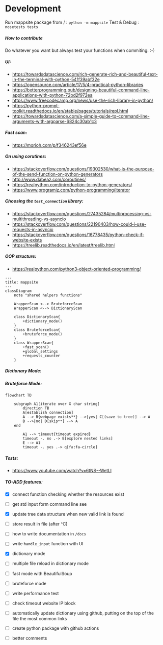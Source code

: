 
# Development 
Run mappsite package from / : `python -m mappsite`
Test & Debug : `nosetests tests`


##### How to contribute
Do whatever you want but always test your functions when commiting. :-)


##### UI:
* https://towardsdatascience.com/rich-generate-rich-and-beautiful-text-in-the-terminal-with-python-541f39abf32e
* https://opensource.com/article/17/5/4-practical-python-libraries
* https://betterprogramming.pub/designing-beautiful-command-line-applications-with-python-72bd2f972ea
* https://www.freecodecamp.org/news/use-the-rich-library-in-python/
* https://python-prompt-toolkit.readthedocs.io/en/stable/pages/tutorials/repl.html
* https://towardsdatascience.com/a-simple-guide-to-command-line-arguments-with-argparse-6824c30ab1c3


##### Fast scan:
* https://morioh.com/p/f346243ef56e


##### On using corutines:
* https://stackoverflow.com/questions/19302530/what-is-the-purpose-of-the-send-function-on-python-generators
* http://www.dabeaz.com/coroutines/
* https://realpython.com/introduction-to-python-generators/
* https://www.programiz.com/python-programming/iterator


##### Choosing the `test_connection` library:
* https://stackoverflow.com/questions/27435284/multiprocessing-vs-multithreading-vs-asyncio
* https://stackoverflow.com/questions/22190403/how-could-i-use-requests-in-asyncio
* https://stackoverflow.com/questions/16778435/python-check-if-website-exists
* https://treelib.readthedocs.io/en/latest/treelib.html


##### OOP structure:
* https://realpython.com/python3-object-oriented-programming/
```mermaid
---
title: mappsite
---
classDiagram
    note "shared helpers functions"

    WrapperScan <--> BruteforceScan
    WrapperScan <--> DictionaryScan

    class DictionaryScan{
        +dictionary_mode()
    }
    class BruteforceScan{
        +bruteforce_mode()
    }
    class WrapperScan{
        +fast_scan()
        +global_settings
        +requests_counter
    }
```


##### Dictionary Mode:



##### Bruteforce Mode:
```mermaid
flowchart TD

    subgraph A1[iterate over X char string]
        direction TB
        A[establish connection]
      	A --> B{webpage exists**} -->|yes| C[(save to tree)] --> A
      	B -->|no| D[skip**] --> A
    end

        A1 --> timeout{timeout expired}
        timeout -. no .-> E[explore nested links]
        E --> A1
        timeout -. yes .-> q[fa:fa-circle]
```

##### Tests:
* https://www.youtube.com/watch?v=6tNS--WetLI


##### TO-ADD features:
- [x] connect function checking whether the resources exist
- [ ] get std input form command line see
- [x] update tree data structure when new valid link is found
- [ ] store result in file (after ^C)
- [ ] how to write documentation in `/docs`
- [ ] write `handle_input` function with UI
- [x] dictionary mode
- [ ] multiple file reload in dictionary mode
- [ ] fast mode with BeautifulSoup
- [ ] bruteforce mode
- [ ] write performance test
- [ ] check timeout website IP block
- [ ] automatically update dictionary using github, putting on the top of the file the most common links
- [ ] create python package with github actions
- [ ] better comments



